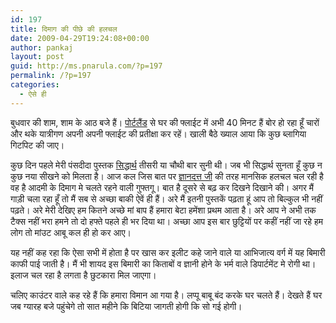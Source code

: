 ```yaml
---
id: 197
title: दिमाग की पीछे की हलचल
date: 2009-04-29T19:24:08+00:00
author: pankaj
layout: post
guid: http://ms.pnarula.com/?p=197
permalink: /?p=197
categories:
  - ऐसे ही
---
```

बुधवार की शाम, शाम के आठ बजे हैं। [पोर्टलैंड](http://en.wikipedia.org/wiki/Portland,_Oregon) से घर की फ्लाईट में अभी 40 मिनट हैं बोर हो रहा हूँ चारों और थके यात्रीगण अपनी अपनी फ्लाईट की प्रतीक्षा कर रहें। खाली बैठे ख्याल आया कि कुछ ब्लागिया गिटपिट की जाए।

कुछ दिन पहले मेरी पंसदीदा पुस्तक [सिद्धार्थ](http://en.wikipedia.org/wiki/Siddhartha_%28novel%29) तीसरी या चौथी बार सुनी थी। जब भी सिद्धार्थ सुनता हूँ कुछ न कुछ नया सीखने को मिलता है। आज कल जिस बात पर [ज्ञानदत्त जी](http://halchal.gyandutt.com/2009/04/blog-post_30.html) की तरह मानसिक हलचल चल रही है वह है आदमी के दिमाग मे चलते रहने वाली गुफ्तगू। बात है दूसरे से बढ़ कर दिखने दिखाने की। अगर मैं गाड़ी चला रहा हूँ तो मैं सब से अच्छा बाकी ऐवें ही हैं। अरे मैं इतनी पुस्तकें पढ़ता हूं आप तो बिल्कुल भी नहीं पढ़ते। अरे मेरी देखिए हम कितने अच्छे मां बाप हैं हमारा बेटा हमेंशा प्रथम आता है। अरे आप ने अभी तक टैक्स नहीं भरा हमने तो दो हफ्ते पहले ही भर दिया था। अच्छा आप इस बार छुट्टियों पर कहीं नहीं जा रहे हम लोग तो मांउट आबू कल ही हो कर आए।

यह नहीं कह रहा कि ऐसा सभी में होता है पर खास कर इलीट कहे जाने वाले या आभिजात्य वर्ग में यह बिमारी काफी पाई जाती है। मैं भी शायद इस बिमारी का किताबों व ज्ञानी होने के भर्म वाले डिपार्टमेंट मे रोगी था। इलाज चल रहा है लगता है छुटकारा मिल जाएगा।

चलिए काउंटर वाले कह रहे हैं कि हमारा विमान आ गया है। लप्पू बाबू बंद करके घर चलते हैं। देखते हैं घर जब ग्यारह बजे पहुंचेगे तो सात महीने कि बिटिया जागती होगी कि सो गई होगी।

